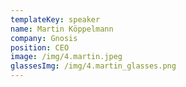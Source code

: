 ```yaml
---
templateKey: speaker
name: Martin Köppelmann
company: Gnosis
position: CEO
image: /img/4.martin.jpeg
glassesImg: /img/4.martin_glasses.png
---
```


